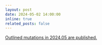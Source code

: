 ```yaml
---
layout: post
date: 2024-05-02 14:00:00
inline: true
related_posts: false
---
```


<a href="{{ '/Updates/' | relative_url }}" style="color: inherit;">Outlined mutations in 2024.05 are published. </a>

